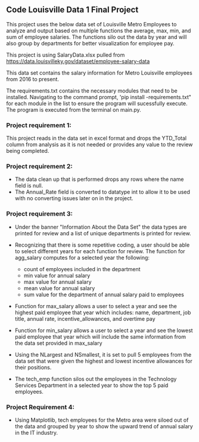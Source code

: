 ## Code Louisville Data 1 Final Project 
This project uses the below data set of Louisville Metro Employees to analyze and output based on multiple functions the average, max, min, and sum of employee salaries.  The functions silo out the data by year and will also group by departments for better visualization for employee pay.  

This project is using SalaryData.xlsx pulled from https://data.louisvilleky.gov/dataset/employee-salary-data

This data set contains the salary information for Metro Louisville employees from 2016 to present. 

The requirements.txt contains the necessary modules that need to be installed.  Navigating to the command prompt, 'pip install -requirements.txt" for each module in the list to ensure the program will sucessfully execute.  
The program is executed from the terminal on main.py. 

### Project requirement 1:
This project reads in the data set in excel format and drops the YTD_Total column from analysis as it is not needed or provides any value to the review being completed. 

### Project requirement 2: 
* The data clean up that is performed drops any rows where the name field is null. 
* The Annual_Rate field is converted to datatype int to allow it to be used with no converting issues later on in the project. 

### Project requirement 3: 
* Under the banner "Information About the Data Set" the data types are printed for review and a list of unique departments is printed for review. 

* Recognizing that there is some repetitive coding, a user should be able to select different years for each function for review. The function for agg_salary computes for a selected year the following: 
    * count of employees included in the department
    * min value for annual salary
    * max value for annual salary
    * mean value for annual salary
    * sum value for the department of annual salary paid to employees

* Function for max_salary allows a user to select a year and see the highest paid employee that year which includes: name, department, job title, annual rate, incentive_allowances, and overtime pay

* Function for min_salary allows a user to select a year and see the lowest paid employee that year which will include the same information from the data set provided in max_salary

* Using the NLargest and NSmallest, it is set to pull 5 employees from the data set that were given the highest and lowest incentive allowances for their positions. 

* The tech_emp function silos out the employees in the Technology Services Department in a selected year to show the top 5 paid employees. 


### Project Requirement 4: 
* Using Matplotlib, tech employees for the Metro area were siloed out of the data and grouped by year to show the upward trend of annual salary in the IT industry. 
